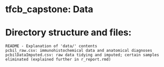 # tfcb_capstone: Data
	
# Directory structure and files:
	README - Explanation of 'data/' contents
	pcbil_raw.csv: immunohistochemical data and anatomical diagnoses
	pcbilDataImputed.csv: raw data tidying and imputed; certain samples eliminated (explained further in r_report.rmd)